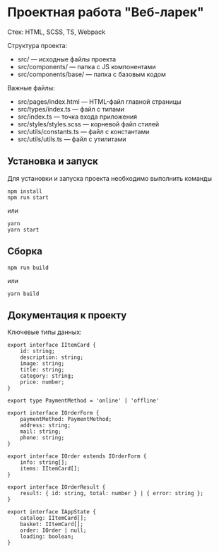 # Проектная работа "Веб-ларек"

Стек: HTML, SCSS, TS, Webpack

Структура проекта:
- src/ — исходные файлы проекта
- src/components/ — папка с JS компонентами
- src/components/base/ — папка с базовым кодом

Важные файлы:
- src/pages/index.html — HTML-файл главной страницы
- src/types/index.ts — файл с типами
- src/index.ts — точка входа приложения
- src/styles/styles.scss — корневой файл стилей
- src/utils/constants.ts — файл с константами
- src/utils/utils.ts — файл с утилитами

## Установка и запуск
Для установки и запуска проекта необходимо выполнить команды

```
npm install
npm run start
```

или

```
yarn
yarn start
```
## Сборка

```
npm run build
```

или

```
yarn build
```

## Документация к проекту

Ключевые типы данных:

```
export interface IItemCard {
	id: string;
	description: string;
	image: string;
	title: string;
	category: string;
	price: number;
}

export type PaymentMethod = 'online' | 'offline'

export interface IOrderForm {
	paymentMethod: PaymentMethod;
	address: string;
	mail: string;
	phone: string;
}

export interface IOrder extends IOrderForm {
	info: string[];
	items: IItemCard[];
}

export interface IOrderResult {
	result: { id: string, total: number } | { error: string };
}

export interface IAppState {
	catalog: IItemCard[];
	basket: IItemCard[];
	order: IOrder | null;
	loading: boolean;
}
```
